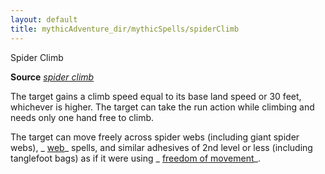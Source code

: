 ```yaml
---
layout: default
title: mythicAdventure_dir/mythicSpells/spiderClimb
---
```

Spider Climb

**Source** [_spider climb_](spell_dir/spiderClimb#_spider-climb)

The target gains a climb speed equal to its base land speed or 30 feet, whichever is higher. The target can take the run action while climbing and needs only one hand free to climb.

The target can move freely across spider webs (including giant spider webs), _ [web](spells/web#_web)_ spells, and similar adhesives of 2nd level or less (including tanglefoot bags) as if it were using _ [freedom of movement](spell_dir/freedomOfMovement#_freedom-of-movement)_.

